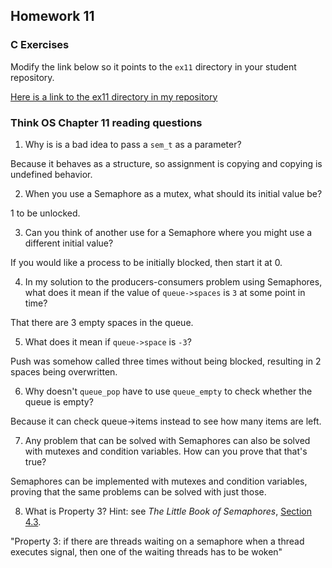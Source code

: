 ## Homework 11

### C Exercises

Modify the link below so it points to the `ex11` directory in your
student repository.

[Here is a link to the ex11 directory in my repository](https://github.com/kailevy/ExercisesInC/tree/master/exercises/ex11)

### Think OS Chapter 11 reading questions

1) Why is is a bad idea to pass a `sem_t` as a parameter?

Because it behaves as a structure, so assignment is copying and copying is undefined behavior.

2) When you use a Semaphore as a mutex, what should its initial value be?

1 to be unlocked.

3) Can you think of another use for a Semaphore where you might use a different initial value?

If you would like a process to be initially blocked, then start it at 0.

4) In my solution to the producers-consumers problem using Semaphores,
what does it mean if the value of `queue->spaces` is `3` at some point in time?

That there are 3 empty spaces in the queue.

5) What does it mean if `queue->space` is `-3`?

Push was somehow called three times without being blocked, resulting in 2 spaces being overwritten.

6) Why doesn't `queue_pop` have to use `queue_empty` to check whether the queue is empty?

Because it can check queue->items instead to see how many items are left.

7) Any problem that can be solved with Semaphores can also be solved with mutexes and condition variables.
How can you prove that that's true?

Semaphores can be implemented with mutexes and condition variables, proving that the same problems can be solved with just those.

8) What is Property 3?  Hint: see *The Little Book of Semaphores*, 
[Section 4.3](http://greenteapress.com/semaphores/LittleBookOfSemaphores.pdf). 

"Property 3: if there are threads waiting on a semaphore when a thread executes signal, then one of the waiting threads has to be woken"


